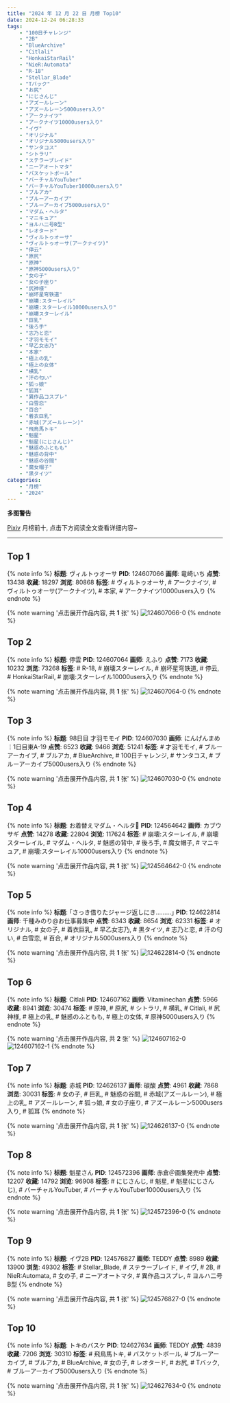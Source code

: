 ```yaml
---
title: "2024 年 12 月 22 日 月榜 Top10"
date: 2024-12-24 06:28:33
tags:
    - "100日チャレンジ"
    - "2B"
    - "BlueArchive"
    - "Citlali"
    - "HonkaiStarRail"
    - "NieR:Automata"
    - "R-18"
    - "Stellar_Blade"
    - "Tバック"
    - "お尻"
    - "にじさんじ"
    - "アズールレーン"
    - "アズールレーン5000users入り"
    - "アークナイツ"
    - "アークナイツ10000users入り"
    - "イヴ"
    - "オリジナル"
    - "オリジナル5000users入り"
    - "サンタコス"
    - "シトラリ"
    - "ステラーブレイド"
    - "ニーアオートマタ"
    - "バスケットボール"
    - "バーチャルYouTuber"
    - "バーチャルYouTuber10000users入り"
    - "ブルアカ"
    - "ブルーアーカイブ"
    - "ブルーアーカイブ5000users入り"
    - "マダム・ヘルタ"
    - "マニキュア"
    - "ヨルハ二号B型"
    - "レオタード"
    - "ヴィルトゥオーサ"
    - "ヴィルトゥオーサ(アークナイツ)"
    - "停云"
    - "原尻"
    - "原神"
    - "原神5000users入り"
    - "女の子"
    - "女の子座り"
    - "尻神様"
    - "崩坏星穹铁道"
    - "崩壊:スターレイル"
    - "崩壊:スターレイル10000users入り"
    - "崩壊スターレイル"
    - "巨乳"
    - "後ろ手"
    - "志乃と恋"
    - "才羽モモイ"
    - "早乙女志乃"
    - "本家"
    - "極上の乳"
    - "極上の女体"
    - "横乳"
    - "汗の匂い"
    - "狐っ娘"
    - "狐耳"
    - "異作品コスプレ"
    - "白雪恋"
    - "百合"
    - "着衣巨乳"
    - "赤城(アズールレーン)"
    - "飛鳥馬トキ"
    - "魁星"
    - "魁星(にじさんじ)"
    - "魅惑のふともも"
    - "魅惑の背中"
    - "魅惑の谷間"
    - "魔女帽子"
    - "黒タイツ"
categories:
    - "月榜"
    - "2024"
---
```


<i class="fa fa-triangle-exclamation"></i>**多图警告**<i class="fa fa-triangle-exclamation"></i>

[Pixiv](https://www.pixiv.net/) 月榜前十, 点击下方阅读全文查看详细内容~

<!-- more -->

---

## Top 1

{% note info %}
**标题**: ヴィルトゥオーサ
**PID**: 124607066 **画师**: 竜崎いち
**点赞**: 13438 **收藏**: 18297 **浏览**: 80868
**标签**: # ヴィルトゥオーサ, # アークナイツ, # ヴィルトゥオーサ(アークナイツ), # 本家, # アークナイツ10000users入り
{% endnote %}

{% note warning '点击展开作品内容, 共 **1** 张' %}
![124607066-0](https://i.pixiv.re/img-original/img/2024/11/25/00/00/28/124607066_p0.jpg)
{% endnote %}

## Top 2

{% note info %}
**标题**: 停雲
**PID**: 124607064 **画师**: えふり
**点赞**: 7173 **收藏**: 10232 **浏览**: 73268
**标签**: # R-18, # 崩壊スターレイル, # 崩坏星穹铁道, # 停云, # HonkaiStarRail, # 崩壊:スターレイル10000users入り
{% endnote %}

{% note warning '点击展开作品内容, 共 **1** 张' %}
![124607064-0](https://i.pixiv.re/img-original/img/2024/11/25/00/00/28/124607064_p0.png)
{% endnote %}

## Top 3

{% note info %}
**标题**: 98日目 才羽モモイ
**PID**: 124607030 **画师**: にんげんまめ￤1日目東A-19
**点赞**: 6523 **收藏**: 9466 **浏览**: 51241
**标签**: # 才羽モモイ, # ブルーアーカイブ, # ブルアカ, # BlueArchive, # 100日チャレンジ, # サンタコス, # ブルーアーカイブ5000users入り
{% endnote %}

{% note warning '点击展开作品内容, 共 **1** 张' %}
![124607030-0](https://i.pixiv.re/img-original/img/2024/11/25/00/00/20/124607030_p0.png)
{% endnote %}

## Top 4

{% note info %}
**标题**: お着替えマダム・ヘルタ📖
**PID**: 124564642 **画师**: カブウサギ
**点赞**: 14278 **收藏**: 22804 **浏览**: 117624
**标签**: # 崩壊:スターレイル, # 崩壊スターレイル, # マダム・ヘルタ, # 魅惑の背中, # 後ろ手, # 魔女帽子, # マニキュア, # 崩壊:スターレイル10000users入り
{% endnote %}

{% note warning '点击展开作品内容, 共 **1** 张' %}
![124564642-0](https://i.pixiv.re/img-original/img/2024/11/23/20/32/55/124564642_p0.png)
{% endnote %}

## Top 5

{% note info %}
**标题**: ｢さっき借りたジャージ返しにき………｣
**PID**: 124622814 **画师**: 千種みのり@お仕事募集中
**点赞**: 6343 **收藏**: 8654 **浏览**: 62331
**标签**: # オリジナル, # 女の子, # 着衣巨乳, # 早乙女志乃, # 黒タイツ, # 志乃と恋, # 汗の匂い, # 白雪恋, # 百合, # オリジナル5000users入り
{% endnote %}

{% note warning '点击展开作品内容, 共 **1** 张' %}
![124622814-0](https://i.pixiv.re/img-original/img/2024/11/25/17/12/30/124622814_p0.jpg)
{% endnote %}

## Top 6

{% note info %}
**标题**: Citlali
**PID**: 124607162 **画师**: Vitaminechan
**点赞**: 5966 **收藏**: 8941 **浏览**: 30474
**标签**: # 原神, # 原尻, # シトラリ, # 横乳, # Citlali, # 尻神様, # 極上の乳, # 魅惑のふともも, # 極上の女体, # 原神5000users入り
{% endnote %}

{% note warning '点击展开作品内容, 共 **2** 张' %}
![124607162-0](https://i.pixiv.re/img-original/img/2024/11/25/00/00/59/124607162_p0.png)
![124607162-1](https://i.pixiv.re/img-original/img/2024/11/25/00/00/59/124607162_p1.png)
{% endnote %}

## Top 7

{% note info %}
**标题**: 赤城
**PID**: 124626137 **画师**: 碳酸
**点赞**: 4961 **收藏**: 7868 **浏览**: 30031
**标签**: # 女の子, # 巨乳, # 魅惑の谷間, # 赤城(アズールレーン), # 極上の乳, # アズールレーン, # 狐っ娘, # 女の子座り, # アズールレーン5000users入り, # 狐耳
{% endnote %}

{% note warning '点击展开作品内容, 共 **1** 张' %}
![124626137-0](https://i.pixiv.re/img-original/img/2024/11/25/19/22/19/124626137_p0.jpg)
{% endnote %}

## Top 8

{% note info %}
**标题**: 魁星さん
**PID**: 124572396 **画师**: 赤倉＠画集発売中
**点赞**: 12207 **收藏**: 14792 **浏览**: 96908
**标签**: # にじさんじ, # 魁星, # 魁星(にじさんじ), # バーチャルYouTuber, # バーチャルYouTuber10000users入り
{% endnote %}

{% note warning '点击展开作品内容, 共 **1** 张' %}
![124572396-0](https://i.pixiv.re/img-original/img/2024/11/24/00/04/45/124572396_p0.png)
{% endnote %}

## Top 9

{% note info %}
**标题**: イヴ2B
**PID**: 124576827 **画师**: TEDDY
**点赞**: 8989 **收藏**: 13900 **浏览**: 49302
**标签**: # Stellar_Blade, # ステラーブレイド, # イヴ, # 2B, # NieR:Automata, # 女の子, # ニーアオートマタ, # 異作品コスプレ, # ヨルハ二号B型
{% endnote %}

{% note warning '点击展开作品内容, 共 **1** 张' %}
![124576827-0](https://i.pixiv.re/img-original/img/2024/11/24/02/51/26/124576827_p0.jpg)
{% endnote %}

## Top 10

{% note info %}
**标题**: トキのバスケ
**PID**: 124627634 **画师**: TEDDY
**点赞**: 4839 **收藏**: 7206 **浏览**: 30310
**标签**: # 飛鳥馬トキ, # バスケットボール, # ブルーアーカイブ, # ブルアカ, # BlueArchive, # 女の子, # レオタード, # お尻, # Tバック, # ブルーアーカイブ5000users入り
{% endnote %}

{% note warning '点击展开作品内容, 共 **1** 张' %}
![124627634-0](https://i.pixiv.re/img-original/img/2024/11/25/20/16/21/124627634_p0.jpg)
{% endnote %}
